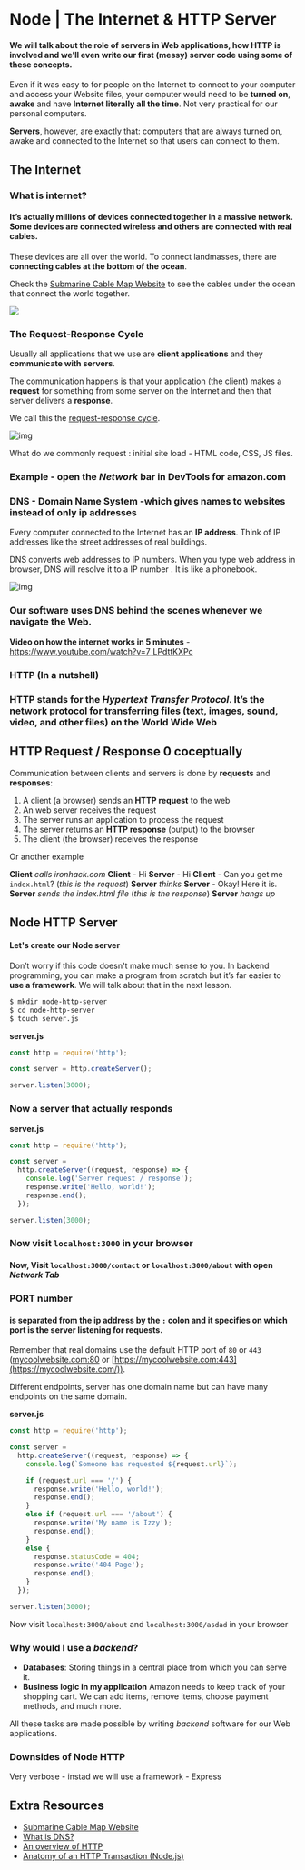 # Node | The Internet & HTTP Server







#### We will talk about the role of **servers** in Web applications, how **HTTP** is involved and we’ll even write our first (messy) server code using some of these concepts.





Even if it was easy to for people on the Internet to connect to your computer and access your Website files, your computer would need to be **turned on**, **awake** and have **Internet literally all the time**. Not very practical for our personal computers.

**Servers**, however, are exactly that: computers that are always turned on, awake and connected to the Internet so that users can connect to them.





## The Internet



### What is internet? 

####  It’s actually **millions of devices** connected together in a **massive network**. Some devices are connected wireless and others are connected with real cables.



These devices are all over the world. To connect landmasses, there are **connecting cables at the bottom of the ocean**.

Check the [Submarine Cable Map Website](https://www.submarinecablemap.com/) to see the cables under the ocean that connect the world together.







![](https://s3-eu-west-1.amazonaws.com/ih-materials/uploads/upload_52990f8d31567a1abd048415fdeedc90.png)







### The Request-Response Cycle

Usually all applications that we use are **client applications** and they **communicate with servers**. 



The communication happens is that your application (the client) makes a **request** for something from some server on the Internet and then that server delivers a **response**.



We call this the [request-response cycle](https://en.wikipedia.org/wiki/Request%E2%80%93response).



![img](https://s3-eu-west-1.amazonaws.com/ih-materials/uploads/upload_1bb24dbaf887dc70fc219c20988d7c39.png)





What do we commonly request : initial site load - HTML code, CSS, JS files.





### Example - open the *Network* bar in DevTools for amazon.com







### DNS - Domain Name System -which gives names to websites instead of only ip addresses



Every computer connected to the Internet has an **IP address**. Think of IP addresses like the street addresses of real buildings.

DNS converts web addresses to IP numbers. When you type web address in browser, DNS will resolve it to a IP number  . It is like a phonebook.



![img](https://s3-eu-west-1.amazonaws.com/ih-materials/uploads/upload_e2c661762bcb597c040ff5bc5fb845cf.png)



### Our software uses DNS behind the scenes whenever we navigate the Web.





**Video on how the internet works in 5 minutes** - <https://www.youtube.com/watch?v=7_LPdttKXPc>





### HTTP (In a nutshell)

### **HTTP** stands for the *Hypertext Transfer Protocol*. It’s the network protocol for transferring files (text,  images, sound, video, and other files) on the World Wide Web



## HTTP Request / Response 0 coceptually

Communication between clients and servers is done by **requests** and **responses**:

1. A client (a browser) sends an **HTTP request** to the web
2. An web server receives the request
3. The server runs an application to process the request
4. The server returns an **HTTP response** (output) to the browser
5. The client (the browser) receives the response



Or another example 

**Client** *calls ironhack.com*
**Client** - Hi
**Server** - Hi
**Client** - Can you get me `index.html`? (*this is the request*)
**Server** *thinks*
**Server** - Okay! Here it is.
**Server** *sends the index.html file* (*this is the response*)
**Server** *hangs up*







## Node HTTP Server 

#### Let's create our Node server

 Don’t worry if this code doesn't make much sense to you. In backend programming, you can make a program from scratch but it’s far easier to **use a framework**. We will talk about that in the next lesson.

```bash
$ mkdir node-http-server
$ cd node-http-server
$ touch server.js
```



**server.js**

```js
const http = require('http');

const server = http.createServer();

server.listen(3000);
```







### Now a server that actually responds

**server.js**

```js
const http = require('http');

const server =
  http.createServer((request, response) => {
    console.log('Server request / response');
    response.write('Hello, world!');
    response.end();
  });

server.listen(3000);
```





### Now visit `localhost:3000` in your browser





#### Now, Visit `localhost:3000/contact` or `localhost:3000/about` with open *Network Tab*







### PORT number

#### is separated from the ip address by the `:` colon and it specifies on which port is the server listening for requests.



Remember that real domains use the default HTTP port of `80` or `443` ([mycoolwebsite.com:80](http://mycoolwebsite.com/) or [https://mycoolwebsite.com:443](https://mycoolwebsite.com/)).





Different endpoints, server has one domain name but can have many endpoints on the same domain.

**server.js**

```js
const http = require('http');

const server =
  http.createServer((request, response) => {
    console.log(`Someone has requested ${request.url}`);

    if (request.url === '/') {
      response.write('Hello, world!');
      response.end();
    }
    else if (request.url === '/about') {
      response.write('My name is Izzy');
      response.end();
    }
    else {
      response.statusCode = 404;
      response.write('404 Page');
      response.end();
    }
  });

server.listen(3000);
```



Now visit `localhost:3000/about` and `localhost:3000/asdad` in your browser







### Why would I use a *backend*?

- **Databases**:
  Storing things in a central place from which you can serve it. 
- **Business logic in my application**
  Amazon needs to keep track of your shopping cart. We can add items, remove items, choose payment methods, and much more.

All these tasks are made possible by writing *backend* software for our Web applications.





### Downsides of Node HTTP

Very verbose  - instad we will use a framework - Express





## Extra Resources

- [Submarine Cable Map Website](https://www.submarinecablemap.com/)
- [What is DNS?](https://www.cloudflare.com/learning/dns/what-is-dns/)
- [An overview of HTTP](https://developer.mozilla.org/en-US/docs/Web/HTTP/Overview)
- [Anatomy of an HTTP Transaction (Node.js)](https://nodejs.org/en/docs/guides/anatomy-of-an-http-transaction/)